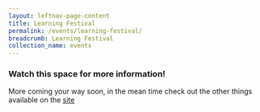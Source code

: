 ```yaml
---
layout: leftnav-page-content
title: Learning Festival
permalink: /events/learning-festival/
breadcrumb: Learning Festival
collection_name: events
---
```


### Watch this space for more information! 
More coming your way soon, in the mean time check out the other things available on the [site](/)

<!-- <a href="https://www.publicserviceweek.gov.sg">site</a>!-->
